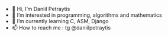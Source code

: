 - 👋 Hi, I’m Daniil Petraytis
- 👀 I’m interested in programming, algorithms and mathematics
- 🌱 I’m currently learning C, ASM, Django
- 📫 How to reach me : tg @daniilpetraytis

